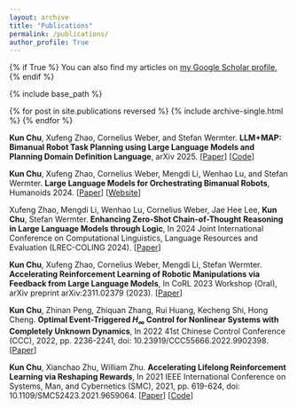 ```yaml
---
layout: archive
title: "Publications"
permalink: /publications/
author_profile: True
---
```


{% if True %}
  You can also find my articles on <u><a href="{{author.googlescholar}}">my Google Scholar profile</a>.</u>
{% endif %}

{% include base_path %}

{% for post in site.publications reversed %}
  {% include archive-single.html %}
{% endfor %}

**Kun Chu**, Xufeng Zhao, Cornelius Weber, and Stefan Wermter. **LLM+MAP: Bimanual Robot Task Planning using Large Language Models and Planning Domain Definition Language**, arXiv 2025. [[Paper](https://arxiv.org/abs/2503.17309)] [[Code](https://github.com/Kchu/LLM-MAP)]

**Kun Chu**, Xufeng Zhao, Cornelius Weber, Mengdi Li, Wenhao Lu, and Stefan Wermter. **Large Language Models for Orchestrating Bimanual Robots**, Humanoids 2024. [[Paper](https://arxiv.org/abs/2404.02018)] [[Website](https://labor-agent.github.io/)]

Xufeng Zhao, Mengdi Li, Wenhao Lu, Cornelius Weber, Jae Hee Lee, **Kun Chu**, Stefan Wermter. **Enhancing Zero-Shot Chain-of-Thought Reasoning in Large Language Models through Logic**, In 2024 Joint International Conference on Computational Linguistics, Language Resources and Evaluation (LREC-COLING 2024). [[Paper](https://arxiv.org/abs/2309.13339)]

**Kun Chu**, Xufeng Zhao, Cornelius Weber, Mengdi Li, Stefan Wermter. **Accelerating Reinforcement Learning of Robotic Manipulations via Feedback from Large Language Models**, In CoRL 2023 Workshop (Oral), arXiv preprint arXiv:2311.02379 (2023). [[Paper](https://openreview.net/forum?id=MBeeqmD8Zk)]

**Kun Chu**, Zhinan Peng, Zhiquan Zhang, Rui Huang, Kecheng Shi, Hong Cheng. **Optimal Event-Triggered $H_{\infty}$ Control for Nonlinear Systems with Completely Unknown Dynamics**, In 2022 41st Chinese Control Conference (CCC), 2022, pp. 2236-2241, doi: 10.23919/CCC55666.2022.9902398. [[Paper](https://ieeexplore.ieee.org/abstract/document/9902398)]

**Kun Chu**, Xianchao Zhu, William Zhu. **Accelerating Lifelong Reinforcement Learning via Reshaping Rewards**, In 2021 IEEE International Conference on Systems, Man, and Cybernetics (SMC), 2021, pp. 619-624, doi: 10.1109/SMC52423.2021.9659064. [[Paper](https://ieeexplore.ieee.org/document/9659064)] [[Code](https://github.com/Kchu/LifelongRL)]